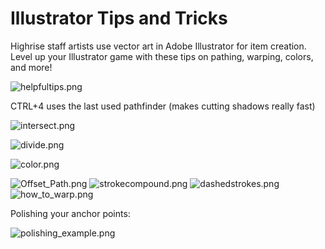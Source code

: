# Illustrator Tips and Tricks

Highrise staff artists use vector art in Adobe Illustrator for item creation. Level up your Illustrator game with these tips on pathing, warping, colors, and more!


![helpfultips.png](https://cdn-production.joinhighrise.com/create-portal/helpfultips_5cae77772d.png)

CTRL+4 uses the last used pathfinder (makes cutting shadows really fast)

![intersect.png](https://cdn-production.joinhighrise.com/create-portal/intersect_e8d72afc2c.png)



![divide.png](https://cdn-production.joinhighrise.com/create-portal/divide_7ac6baead7.png)

![color.png](https://cdn-production.joinhighrise.com/create-portal/color_db414d66ef.png)

![Offset_Path.png](https://cdn-production.joinhighrise.com/create-portal/Offset_Path_51937bb88d.png)
![strokecompound.png](https://cdn-production.joinhighrise.com/create-portal/strokecompound_fb8a567efc.png)
![dashedstrokes.png](https://cdn-production.joinhighrise.com/create-portal/dashedstrokes_5f803c40fb.png)
![how_to_warp.png](https://cdn-production.joinhighrise.com/create-portal/how_to_warp_6aa9be039b.png)



Polishing your anchor points:

![polishing_example.png](https://cdn-production.joinhighrise.com/create-portal/polishing_example_1011b26b2d.png)